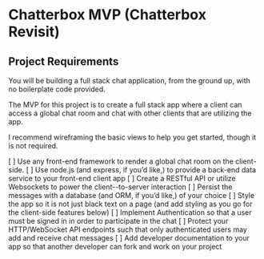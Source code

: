 Chatterbox MVP (Chatterbox Revisit)
===================================

Project Requirements 
--------------------

You will be building a full stack chat application, from the ground up, with no boilerplate code provided.

The MVP for this project is to create a full stack app where a client can access a global chat room and chat with other clients that are utilizing the app.

I recommend wireframing the basic views to help you get started, though it is not required.

[ ] Use any front-end framework to render a global chat room on the client-side.
[ ] Use node.js (and express, if you’d like,) to provide a back-end data service to your front-end client app
[ ] Create a RESTful API or utilize Websockets to power the client--to-server interaction
[ ] Persist the messages with a database (and ORM, if you’d like,) of your choice
[ ] Style the app so it is not just black text on a page (and add styling as you go for the client-side features below)
[ ] Implement Authentication so that a user must be signed in in order to participate in the chat
[ ] Protect your HTTP/WebSocket API endpoints such that only authenticated users may add and receive chat messages
[ ] Add developer documentation to your app so that another developer can fork and work on your project